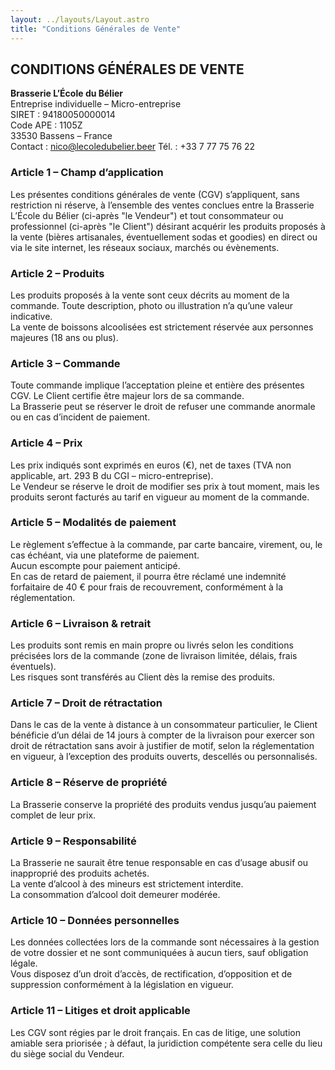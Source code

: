 ```yaml
---
layout: ../layouts/Layout.astro
title: "Conditions Générales de Vente"
---
```


## CONDITIONS GÉNÉRALES DE VENTE

**Brasserie L’École du Bélier**  
Entreprise individuelle – Micro-entreprise  
SIRET : 94180050000014  
Code APE : 1105Z  
33530 Bassens – France  
Contact : nico@lecoledubelier.beer
Tél. : +33 7 77 75 76 22


### Article 1 – Champ d’application  
Les présentes conditions générales de vente (CGV) s’appliquent, sans restriction ni réserve, à l’ensemble des ventes conclues entre la Brasserie L’École du Bélier (ci-après "le Vendeur") et tout consommateur ou professionnel (ci-après "le Client") désirant acquérir les produits proposés à la vente (bières artisanales, éventuellement sodas et goodies) en direct ou via le site internet, les réseaux sociaux, marchés ou évènements.

### Article 2 – Produits  
Les produits proposés à la vente sont ceux décrits au moment de la commande. Toute description, photo ou illustration n’a qu’une valeur indicative.  
La vente de boissons alcoolisées est strictement réservée aux personnes majeures (18 ans ou plus).

### Article 3 – Commande  
Toute commande implique l’acceptation pleine et entière des présentes CGV. Le Client certifie être majeur lors de sa commande.  
La Brasserie peut se réserver le droit de refuser une commande anormale ou en cas d’incident de paiement.

### Article 4 – Prix  
Les prix indiqués sont exprimés en euros (€), net de taxes (TVA non applicable, art. 293 B du CGI – micro-entreprise).  
Le Vendeur se réserve le droit de modifier ses prix à tout moment, mais les produits seront facturés au tarif en vigueur au moment de la commande.

### Article 5 – Modalités de paiement  
Le règlement s’effectue à la commande, par carte bancaire, virement, ou, le cas échéant, via une plateforme de paiement.  
Aucun escompte pour paiement anticipé.  
En cas de retard de paiement, il pourra être réclamé une indemnité forfaitaire de 40 € pour frais de recouvrement, conformément à la réglementation.

### Article 6 – Livraison & retrait  
Les produits sont remis en main propre ou livrés selon les conditions précisées lors de la commande (zone de livraison limitée, délais, frais éventuels).  
Les risques sont transférés au Client dès la remise des produits.

### Article 7 – Droit de rétractation  
Dans le cas de la vente à distance à un consommateur particulier, le Client bénéficie d’un délai de 14 jours à compter de la livraison pour exercer son droit de rétractation sans avoir à justifier de motif, selon la réglementation en vigueur, à l’exception des produits ouverts, descellés ou personnalisés.

### Article 8 – Réserve de propriété  
La Brasserie conserve la propriété des produits vendus jusqu’au paiement complet de leur prix.

### Article 9 – Responsabilité  
La Brasserie ne saurait être tenue responsable en cas d’usage abusif ou inapproprié des produits achetés.  
La vente d’alcool à des mineurs est strictement interdite.  
La consommation d’alcool doit demeurer modérée.

### Article 10 – Données personnelles  
Les données collectées lors de la commande sont nécessaires à la gestion de votre dossier et ne sont communiquées à aucun tiers, sauf obligation légale.  
Vous disposez d’un droit d’accès, de rectification, d’opposition et de suppression conformément à la législation en vigueur.

### Article 11 – Litiges et droit applicable  
Les CGV sont régies par le droit français. En cas de litige, une solution amiable sera priorisée ; à défaut, la juridiction compétente sera celle du lieu du siège social du Vendeur.
